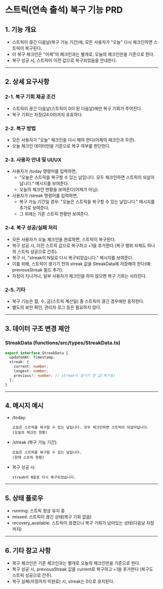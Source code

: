 # 스트릭(연속 출석) 복구 기능 PRD

## 1. 기능 개요
- 스트릭이 끊긴 다음날(복구 가능 기간)에, 모든 사용자가 "오늘" 다시 체크인하면 스트릭이 복구된다.
- 이 복구 체크인은 "어제"의 체크인과는 별개로, 오늘의 체크인만을 기준으로 한다.
- 복구 성공 시, 스트릭이 이전 값으로 복구되었음을 안내한다.

---

## 2. 상세 요구사항

### 2-1. 복구 기회 제공 조건
- 스트릭이 끊긴 다음날(스트릭이 0이 된 다음날)에만 복구 기회가 주어진다.
- 복구 기회는 자정(24:00)까지 유효하다.

### 2-2. 복구 방법
- 모든 사용자가 "오늘" 체크인을 다시 해야 한다(어제의 체크인과 무관).
- 오늘 체크인 데이터만을 기준으로 복구 여부를 판단한다.

### 2-3. 사용자 안내 및 UI/UX
- 사용자가 /today 명령어를 입력하면,
  - "오늘은 스트릭을 복구할 수 있는 날입니다. 모두 체크인하면 스트릭이 되살아납니다." 메시지를 보여준다.
  - 오늘의 체크인 현황을 보여준다(어제가 아님).
- 사용자가 /streak 명령어를 입력하면,
  - 복구 가능 기간일 경우: "오늘은 스트릭을 복구할 수 있는 날입니다." 메시지를 추가로 보여준다.
  - 그 외에는 기존 스트릭 현황만 보여준다.

### 2-4. 복구 성공/실패 처리
- 모든 사용자가 오늘 체크인을 완료하면, 스트릭이 복구된다.
- 복구 성공 시, 이전 스트릭 값으로 복구하고 +1을 추가한다 (복구 행위 자체도 하나의 스트릭 성공으로 간주).
- 복구 시, "streak이 N일로 다시 복구되었습니다." 메시지를 보여준다.
- 이를 위해, 스트릭이 끊기기 전의 streak 값을 StreakData에 저장해야 한다(예: previousStreak 필드 추가).
- 자정이 지나거나, 일부 사용자가 체크인을 하지 않으면 복구 기회는 사라진다.

### 2-5. 기타
- 복구 기능은 월, 수, 금(스트릭 계산일) 중 스트릭이 끊긴 경우에만 동작한다.
- 별도의 보안 확인, 관리자 로그 등은 필요하지 않다.

---

## 3. 데이터 구조 변경 제안

### StreakData (functions/src/types/StreakData.ts)
```ts
export interface StreakData {
  updatedAt: Timestamp;
  streak: {
    current: number;
    longest: number;
    previous?: number; // streak이 끊기기 전 값(복구용)
  };
}
```

---

## 4. 메시지 예시

- /today:
  ```
  오늘은 스트릭을 복구할 수 있는 날입니다. 모두 체크인하면 스트릭이 되살아납니다.
  (오늘의 체크인 현황)
  ```
- /streak (복구 가능 기간):
  ```
  오늘은 스트릭을 복구할 수 있는 날입니다.
  (현재 스트릭 현황)
  ```
- 복구 성공 시:
  ```
  streak이 N일로 다시 복구되었습니다.
  ```

---

## 5. 상태 플로우

- running: 스트릭 정상 유지 중
- missed: 스트릭이 끊긴 상태(복구 기회 없음)
- recovery_available: 스트릭이 끊겼으나 복구 기회가 남아있는 상태(다음날 자정까지)

---

## 6. 기타 참고 사항
- 복구 체크인은 기존 체크인과는 별개로 오늘의 체크인만을 기준으로 한다.
- 복구 성공 시, previousStreak 값을 current로 복구하고 +1을 추가한다 (복구도 스트릭 성공으로 간주).
- 복구 실패(자정까지 미완료) 시, streak는 0으로 유지된다. 